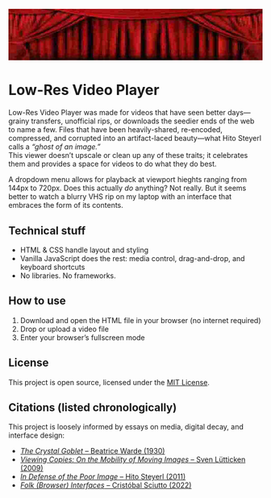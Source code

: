 ![Hero image for Low-Res Video Player](video-player.png)

# Low-Res Video Player

Low-Res Video Player was made for videos that have seen better days—grainy transfers, unofficial rips, or downloads the seedier ends of the web to name a few. Files that have been heavily-shared, re-encoded, compressed, and corrupted into an artifact-laced beauty—what Hito Steyerl calls a *“ghost of an image.”*  
This viewer doesn’t upscale or clean up any of these traits; it celebrates them and provides a space for videos to do what they do best.

A dropdown menu allows for playback at viewport hieghts ranging from 144px to 720px. Does this actually *do* anything? Not really. But it seems better to watch a blurry VHS rip on my laptop with an interface that embraces the form of its contents.

## Technical stuff

- HTML & CSS handle layout and styling  
- Vanilla JavaScript does the rest: media control, drag-and-drop, and keyboard shortcuts  
- No libraries. No frameworks.

## How to use

1. Download and open the HTML file in your browser (no internet required)  
2. Drop or upload a video file  
3. Enter your browser’s fullscreen mode  

## License

This project is open source, licensed under the [MIT License](./LICENSE.txt).

## Citations (listed chronologically)

This project is loosely informed by essays on media, digital decay, and interface design:

- [*The Crystal Goblet* – Beatrice Warde (1930)](https://readings.design/PDF/The%20Crystal%20Goblet.pdf)  
- [*Viewing Copies: On the Mobility of Moving Images* – Sven Lütticken (2009)](https://www.e-flux.com/journal/08/61380/viewing-copies-on-the-mobility-of-moving-images/)  
- [*In Defense of the Poor Image* – Hito Steyerl (2011)](https://www.e-flux.com/journal/10/61362/in-defense-of-the-poor-image/)  
- [*Folk (Browser) Interfaces* – Cristóbal Sciutto (2022)](https://cristobal.space/writing/folk)

